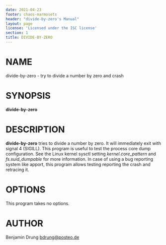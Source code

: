 ```yaml
---
date: 2021-04-23
footer: chaos-marmosets
header: "divide-by-zero's Manual"
layout: page
license: 'Licensed under the ISC license'
section: 1
title: DIVIDE-BY-ZERO
---
```


# NAME

divide-by-zero - try to divide a number by zero and crash

# SYNOPSIS

**divide-by-zero**

# DESCRIPTION

**divide-by-zero** tries to divide a number by zero. It will immediately exit
with signal 4 (SIGILL). This program is useful to test the process core dump
configuration. See the Linux kernel sysctl setting *kernel.core_pattern* and
*fs.suid_dumpable* for more information. In case of using a bug reporting
system like apport, this program allows testing reporting the crash and
retracing it.

# OPTIONS

This program takes no options.

# AUTHOR

Benjamin Drung <bdrung@posteo.de>
